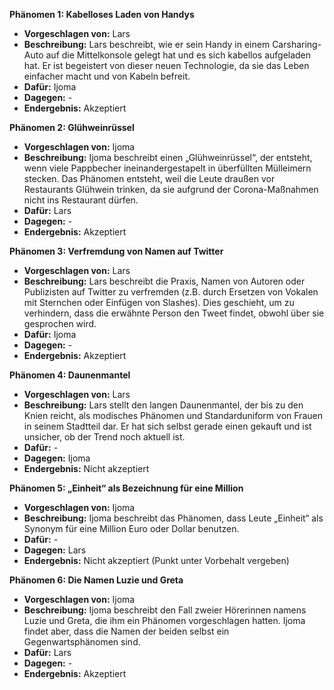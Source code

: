 **Phänomen 1: Kabelloses Laden von Handys**
* **Vorgeschlagen von:** Lars
* **Beschreibung:** Lars beschreibt, wie er sein Handy in einem Carsharing-Auto auf die Mittelkonsole gelegt hat und es sich kabellos aufgeladen hat. Er ist begeistert von dieser neuen Technologie, da sie das Leben einfacher macht und von Kabeln befreit.
* **Dafür:** Ijoma
* **Dagegen:** -
* **Endergebnis:** Akzeptiert

**Phänomen 2: Glühweinrüssel**
* **Vorgeschlagen von:** Ijoma
* **Beschreibung:** Ijoma beschreibt einen „Glühweinrüssel“, der entsteht, wenn viele Pappbecher ineinandergestapelt in überfüllten Mülleimern stecken. Das Phänomen entsteht, weil die Leute draußen vor Restaurants Glühwein trinken, da sie aufgrund der Corona-Maßnahmen nicht ins Restaurant dürfen.
* **Dafür:** Lars
* **Dagegen:** -
* **Endergebnis:** Akzeptiert

**Phänomen 3: Verfremdung von Namen auf Twitter**
* **Vorgeschlagen von:** Lars
* **Beschreibung:** Lars beschreibt die Praxis, Namen von Autoren oder Publizisten auf Twitter zu verfremden (z.B. durch Ersetzen von Vokalen mit Sternchen oder Einfügen von Slashes). Dies geschieht, um zu verhindern, dass die erwähnte Person den Tweet findet, obwohl über sie gesprochen wird.
* **Dafür:** Ijoma
* **Dagegen:** -
* **Endergebnis:** Akzeptiert

**Phänomen 4: Daunenmantel**
* **Vorgeschlagen von:** Lars
* **Beschreibung:** Lars stellt den langen Daunenmantel, der bis zu den Knien reicht, als modisches Phänomen und Standarduniform von Frauen in seinem Stadtteil dar. Er hat sich selbst gerade einen gekauft und ist unsicher, ob der Trend noch aktuell ist.
* **Dafür:** -
* **Dagegen:** Ijoma
* **Endergebnis:** Nicht akzeptiert

**Phänomen 5: „Einheit“ als Bezeichnung für eine Million**
* **Vorgeschlagen von:** Ijoma
* **Beschreibung:** Ijoma beschreibt das Phänomen, dass Leute „Einheit“ als Synonym für eine Million Euro oder Dollar benutzen.
* **Dafür:** -
* **Dagegen:** Lars
* **Endergebnis:** Nicht akzeptiert (Punkt unter Vorbehalt vergeben)

**Phänomen 6: Die Namen Luzie und Greta**
* **Vorgeschlagen von:** Ijoma
* **Beschreibung:** Ijoma beschreibt den Fall zweier Hörerinnen namens Luzie und Greta, die ihm ein Phänomen vorgeschlagen hatten. Ijoma findet aber, dass die Namen der beiden selbst ein Gegenwartsphänomen sind.
* **Dafür:** Lars
* **Dagegen:** -
* **Endergebnis:** Akzeptiert
